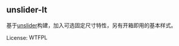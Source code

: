 unslider-lt
--
基于<a target="_blank" href="https://github.com/idiot/unslider">unslider</a>构建，加入可选固定尺寸特性，另有开箱即用的基本样式。

License: <a target="_blank" href="http://www.wtfpl.net/"><img src="http://www.wtfpl.net/wp-content/uploads/2012/12/wtfpl-badge-4.png" width="80" height="15" alt="WTFPL" /></a>
